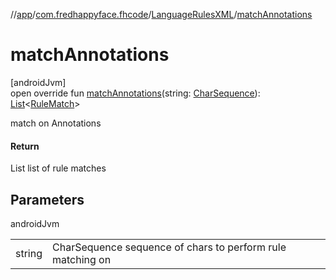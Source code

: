 //[app](../../../index.md)/[com.fredhappyface.fhcode](../index.md)/[LanguageRulesXML](index.md)/[matchAnnotations](match-annotations.md)

# matchAnnotations

[androidJvm]\
open override fun [matchAnnotations](match-annotations.md)(string: [CharSequence](https://kotlinlang.org/api/latest/jvm/stdlib/kotlin/-char-sequence/index.html)): [List](https://kotlinlang.org/api/latest/jvm/stdlib/kotlin.collections/-list/index.html)&lt;[RuleMatch](../-rule-match/index.md)&gt;

match on Annotations

#### Return

List<RuleMatch> list of rule matches

## Parameters

androidJvm

| | |
|---|---|
| string | CharSequence sequence of chars to perform rule matching on |
